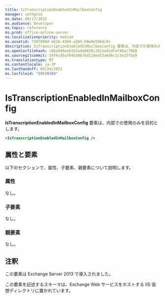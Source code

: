 ```yaml
---
title: IsTranscriptionEnabledInMailboxConfig
manager: sethgros
ms.date: 09/17/2015
ms.audience: Developer
ms.topic: reference
ms.prod: office-online-server
ms.localizationpriority: medium
ms.assetid: 730f008d-b624-4369-a385-69e8e5964c9c
description: IsTranscriptionEnabledInMailboxConfig 要素は、内部での使用のみを目的とします。
ms.openlocfilehash: c8ba9d0eeb163ade0828c2621ed2dfaf48ac7960
ms.sourcegitcommit: 54f6cd5a704b36b76d110ee53a6d6c1c3e15f5a9
ms.translationtype: MT
ms.contentlocale: ja-JP
ms.lasthandoff: 09/24/2021
ms.locfileid: "59539389"
---
```

# <a name="istranscriptionenabledinmailboxconfig"></a>IsTranscriptionEnabledInMailboxConfig

**IsTranscriptionEnabledInMailboxConfig** 要素は、内部での使用のみを目的とします。 
  
```XML
<IsTranscriptionEnabledInMailboxConfig />
```

## <a name="attributes-and-elements"></a>属性と要素

以下のセクションで、属性、子要素、親要素について説明します。
  
### <a name="attributes"></a>属性

なし。
  
### <a name="child-elements"></a>子要素

なし。
  
### <a name="parent-elements"></a>親要素

なし。
  
## <a name="remarks"></a>注釈

この要素は Exchange Server 2013 で導入されました。
  
この要素を記述するスキーマは、Exchange Web サービスをホストする IIS 仮想ディレクトリに置かれています。
  

